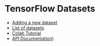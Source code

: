 # TensorFlow Datasets

*   [Adding a new dataset](add_dataset.md)
*   [List of datasets](datasets.md)
*   [Colab Tutorial](https://github.com/tensorflow/datasets/tree/master/docs/overview.ipynb)
*   [API Documentation](api_docs/python/tfds.md))
